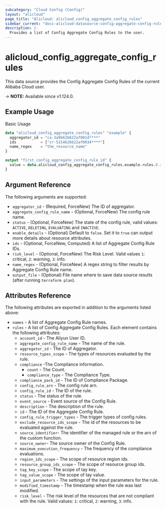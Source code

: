 ```yaml
---
subcategory: "Cloud Config (Config)"
layout: "alicloud"
page_title: "Alicloud: alicloud_config_aggregate_config_rules"
sidebar_current: "docs-alicloud-datasource-config-aggregate-config-rules"
description: |-
  Provides a list of Config Aggregate Config Rules to the user.
---
```


# alicloud_config_aggregate_config_rules

This data source provides the Config Aggregate Config Rules of the current Alibaba Cloud user.

-> **NOTE:** Available since v1.124.0.

## Example Usage

Basic Usage

```terraform
data "alicloud_config_aggregate_config_rules" "example" {
  aggregator_id = "ca-3a9b626622af001d****"
  ids           = ["cr-5154626622af0034****"]
  name_regex    = "the_resource_name"
}

output "first_config_aggregate_config_rule_id" {
  value = data.alicloud_config_aggregate_config_rules.example.rules.0.id
}
```

## Argument Reference

The following arguments are supported:

* `aggregator_id` - (Required, ForceNew) The ID of aggregator.
* `aggregate_config_rule_name` - (Optional, ForceNew) The config rule name.
* `status` - (Optional, ForceNew) The state of the config rule, valid values: `ACTIVE`, `DELETING`, `EVALUATING` and `INACTIVE`. 
* `enable_details` - (Optional) Default to `false`. Set it to `true` can output more details about resource attributes.
* `ids` - (Optional, ForceNew, Computed)  A list of Aggregate Config Rule IDs.
* `risk_level` - (Optional, ForceNew) The Risk Level. Valid values `1`: critical, `2`: warning, `3`: info.
* `name_regex` - (Optional, ForceNew) A regex string to filter results by Aggregate Config Rule name.
* `output_file` - (Optional) File name where to save data source results (after running `terraform plan`).

## Attributes Reference

The following attributes are exported in addition to the arguments listed above:

* `names` - A list of Aggregate Config Rule names.
* `rules` - A list of Config Aggregate Config Rules. Each element contains the following attributes:
  * `account_id` - The Aliyun User ID.
  * `aggregate_config_rule_name` - The name of the rule.
  * `aggregator_id` - The ID of Aggregator.
  * `resource_types_scope` - The types of resources evaluated by the rule.
  * `compliance` -The Compliance information.
    * `count` - The Count.
    * `compliance_type` - The Compliance Type.
  * `compliance_pack_id` - The ID of Compliance Package.
  * `config_rule_arn` - The config rule arn.
  * `config_rule_id` - The ID of the rule.
  * `status` - The status of the rule. 
  * `event_source` - Event source of the Config Rule. 
  * `description` - The description of the rule.
  * `id` - The ID of the Aggregate Config Rule.
  * `config_rule_trigger_types` - The trigger types of config rules.
  * `exclude_resource_ids_scope` - The id of the resources to be evaluated against the rule.
  * `source_identifier`- The identifier of the managed rule or the arn of the custom function.
  * `source_owner`- The source owner of the Config Rule.
  * `maximum_execution_frequency` - The frequency of the compliance evaluations.
  * `region_ids_scope` - The scope of resource region ids.
  * `resource_group_ids_scope` - The scope of resource group ids.
  * `tag_key_scope` - The scope of tay key.
  * `tag_value_scope` - The scope of tay value.
  * `input_parameters` - The settings of the input parameters for the rule.
  * `modified_timestamp` - The timestamp when the rule was last modified.
  * `risk_level` - The risk level of the resources that are not compliant with the rule. Valid values: `1`: critical, `2`: warning, `3`: info.
